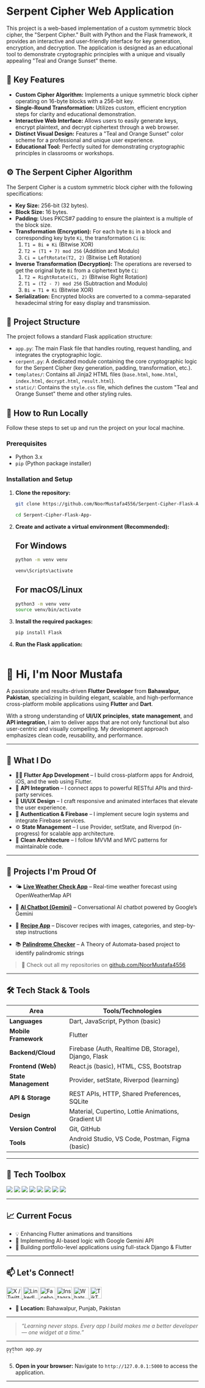 # Serpent Cipher Web Application

This project is a web-based implementation of a custom symmetric block cipher, the "Serpent Cipher." Built with Python and the Flask framework, it provides an interactive and user-friendly interface for key generation, encryption, and decryption. The application is designed as an educational tool to demonstrate cryptographic principles with a unique and visually appealing "Teal and Orange Sunset" theme.



## 🔑 Key Features

-   **Custom Cipher Algorithm:** Implements a unique symmetric block cipher operating on 16-byte blocks with a 256-bit key.
-   **Single-Round Transformation:** Utilizes custom, efficient encryption steps for clarity and educational demonstration.
-   **Interactive Web Interface:** Allows users to easily generate keys, encrypt plaintext, and decrypt ciphertext through a web browser.
-   **Distinct Visual Design:** Features a "Teal and Orange Sunset" color scheme for a professional and unique user experience.
-   **Educational Tool:** Perfectly suited for demonstrating cryptographic principles in classrooms or workshops.

## ⚙️ The Serpent Cipher Algorithm

The Serpent Cipher is a custom symmetric block cipher with the following specifications:

-   **Key Size:** 256-bit (32 bytes).
-   **Block Size:** 16 bytes.
-   **Padding:** Uses PKCS#7 padding to ensure the plaintext is a multiple of the block size.
-   **Transformation (Encryption):** For each byte `Bi` in a block and corresponding key byte `Ki`, the transformation `Ci` is:
    1.  `T1 = Bi ⊕ Ki` (Bitwise XOR)
    2.  `T2 = (T1 + 7) mod 256` (Addition and Modulo)
    3.  `Ci = LeftRotate(T2, 2)` (Bitwise Left Rotation)
-   **Inverse Transformation (Decryption):** The operations are reversed to get the original byte `Bi` from a ciphertext byte `Ci`:
    1.  `T2 = RightRotate(Ci, 2)` (Bitwise Right Rotation)
    2.  `T1 = (T2 - 7) mod 256` (Subtraction and Modulo)
    3.  `Bi = T1 ⊕ Ki` (Bitwise XOR)
-   **Serialization:** Encrypted blocks are converted to a comma-separated hexadecimal string for easy display and transmission.

## 📁 Project Structure

The project follows a standard Flask application structure:

-   `app.py`: The main Flask file that handles routing, request handling, and integrates the cryptographic logic.
-   `cerpent.py`: A dedicated module containing the core cryptographic logic for the Serpent Cipher (key generation, padding, transformation, etc.).
-   `templates/`: Contains all Jinja2 HTML files (`base.html`, `home.html`, `index.html`, `decrypt.html`, `result.html`).
-   `static/`: Contains the `style.css` file, which defines the custom "Teal and Orange Sunset" theme and other styling rules.

## 🚀 How to Run Locally

Follow these steps to set up and run the project on your local machine.

### Prerequisites

-   Python 3.x
-   `pip` (Python package installer)

### Installation and Setup

1.  **Clone the repository:**
    ```bash
    git clone https://github.com/NoorMustafa4556/Serpent-Cipher-Flask-App-.git
    ```
    ```bash
    cd Serpent-Cipher-Flask-App-
    ```

2.  **Create and activate a virtual environment (Recommended):**
   
    ## For Windows
    ```bash
    python -m venv venv
    ```
    ```bash
    venv\Scripts\activate
    ```

    ## For macOS/Linux
    ```bash
    python3 -m venv venv
    source venv/bin/activate
    ```

4.  **Install the required packages:**
    ```bash
    pip install Flask
    ```

5.  **Run the Flask application:**
    ```bash

# 👋 Hi, I'm Noor Mustafa

A passionate and results-driven **Flutter Developer** from **Bahawalpur, Pakistan**, specializing in building elegant, scalable, and high-performance cross-platform mobile applications using **Flutter** and **Dart**.

With a strong understanding of **UI/UX principles**, **state management**, and **API integration**, I aim to deliver apps that are not only functional but also user-centric and visually compelling. My development approach emphasizes clean code, reusability, and performance.

---

## 🚀 What I Do

- 🧑‍💻 **Flutter App Development** – I build cross-platform apps for Android, iOS, and the web using Flutter.
- 🔗 **API Integration** – I connect apps to powerful RESTful APIs and third-party services.
- 🎨 **UI/UX Design** – I craft responsive and animated interfaces that elevate the user experience.
- 🔐 **Authentication & Firebase** – I implement secure login systems and integrate Firebase services.
- ⚙️ **State Management** – I use Provider, setState, and Riverpod (in-progress) for scalable app architecture.
- 🧠 **Clean Architecture** – I follow MVVM and MVC patterns for maintainable code.

---


## 🌟 Projects I'm Proud Of

- 🌤️ **[Live Weather Check App](https://github.com/NoorMustafa4556/Live-Weather-Check-App)** – Real-time weather forecast using OpenWeatherMap API  
- 🤖 **[AI Chatbot (Gemini)](https://github.com/NoorMustafa4556/Ai-ChatBot)** – Conversational AI chatbot powered by Google’s Gemini  

- 🍔 **[Recipe App](https://github.com/NoorMustafa4556/Recipe-App)** – Discover recipes with images, categories, and step-by-step instructions  

- 📚 **[Palindrome Checker](https://github.com/NoorMustafa4556/Palindrome-Checker-App)** – A Theory of Automata-based project to identify palindromic strings  

> 🎯 Check out all my repositories on [github.com/NoorMustafa4556](https://github.com/NoorMustafa4556?tab=repositories)

---

## 🛠️ Tech Stack & Tools

| Area                | Tools/Technologies |
|---------------------|--------------------|
| **Languages**       | Dart, JavaScript, Python (basic) |
| **Mobile Framework**| Flutter            |
| **Backend/Cloud**   | Firebase (Auth, Realtime DB, Storage), Django, Flask |
| **Frontend (Web)**  | React.js (basic), HTML, CSS, Bootstrap |
| **State Management**| Provider, setState, Riverpod (learning) |
| **API & Storage**   | REST APIs, HTTP, Shared Preferences, SQLite |
| **Design**          | Material, Cupertino, Lottie Animations, Gradient UI |
| **Version Control** | Git, GitHub        |
| **Tools**           | Android Studio, VS Code, Postman, Figma (basic) |

---

## 🧰 Tech Toolbox

<p align="left">
  <img src="https://img.shields.io/badge/Dart-0175C2?style=for-the-badge&logo=dart&logoColor=white"/>
  <img src="https://img.shields.io/badge/Flutter-02569B?style=for-the-badge&logo=flutter&logoColor=white"/>
  <img src="https://img.shields.io/badge/Firebase-FFCA28?style=for-the-badge&logo=firebase&logoColor=black"/>
  <img src="https://img.shields.io/badge/Python-3776AB?style=for-the-badge&logo=python&logoColor=white"/>
  <img src="https://img.shields.io/badge/Django-092E20?style=for-the-badge&logo=django&logoColor=white"/>
  <img src="https://img.shields.io/badge/React-20232A?style=for-the-badge&logo=react&logoColor=61DAFB"/>
  <img src="https://img.shields.io/badge/Postman-FF6C37?style=for-the-badge&logo=postman&logoColor=white"/>
  <img src="https://img.shields.io/badge/GitHub-181717?style=for-the-badge&logo=github&logoColor=white"/>
</p>

---

## 📈 Current Focus

- 💡 Enhancing Flutter animations and transitions
- 🤖 Implementing AI-based logic with Google Gemini API
- 📲 Building portfolio-level applications using full-stack Django & Flutter

---

## 📫 Let's Connect!

<p align="left">
  <a href="https://x.com/NoorMustafa4556" target="blank">
    <img src="https://raw.githubusercontent.com/rahuldkjain/github-profile-readme-generator/master/src/images/icons/Social/twitter.svg" alt="X / Twitter" height="30" width="40" />
  </a>
  <a href="https://www.linkedin.com/in/noormustafa4556/" target="blank">
    <img src="https://raw.githubusercontent.com/rahuldkjain/github-profile-readme-generator/master/src/images/icons/Social/linked-in-alt.svg" alt="LinkedIn" height="30" width="40" />
  </a>
  <a href="https://www.facebook.com/NoorMustafa4556" target="blank">
    <img src="https://raw.githubusercontent.com/rahuldkjain/github-profile-readme-generator/master/src/images/icons/Social/facebook.svg" alt="Facebook" height="30" width="40" />
  </a>
  <a href="https://instagram.com/noormustafa4556" target="blank">
    <img src="https://raw.githubusercontent.com/rahuldkjain/github-profile-readme-generator/master/src/images/icons/Social/instagram.svg" alt="Instagram" height="30" width="40" />
  </a>
  <a href="https://wa.me/923087655076" target="blank">
    <img src="https://raw.githubusercontent.com/rahuldkjain/github-profile-readme-generator/master/src/images/icons/Social/whatsapp.svg" alt="WhatsApp" height="30" width="40" />
  </a>
  <a href="https://www.tiktok.com/@noormustafa4556" target="blank">
    <img src="https://cdn-icons-png.flaticon.com/512/3046/3046122.png" alt="TikTok" height="30" width="30" />
  </a>
</p>

- 📍 **Location:** Bahawalpur, Punjab, Pakistan

---

> _“Learning never stops. Every app I build makes me a better developer — one widget at a time.”_

---


    python app.py 
    ```

5.  **Open in your browser:**
    Navigate to `http://127.0.0.1:5000` to access the application.

---
